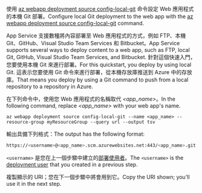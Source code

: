 <span data-ttu-id="55705-101">使用 [az webapp deployment source config-local-git](/cli/azure/webapp/deployment/source#config-local-git) 命令設定 Web 應用程式的本機 Git 部署。</span><span class="sxs-lookup"><span data-stu-id="55705-101">Configure local Git deployment to the web app with the [az webapp deployment source config-local-git](/cli/azure/webapp/deployment/source#config-local-git) command.</span></span>

<span data-ttu-id="55705-102">App Service 支援數種將內容部署至 Web 應用程式的方式，例如 FTP、本機 Git、GitHub、Visual Studio Team Services 和 Bitbucket。</span><span class="sxs-lookup"><span data-stu-id="55705-102">App Service supports several ways to deploy content to a web app, such as FTP, local Git, GitHub, Visual Studio Team Services, and Bitbucket.</span></span> <span data-ttu-id="55705-103">針對這個快速入門，您要使用本機 Git 來進行部署。</span><span class="sxs-lookup"><span data-stu-id="55705-103">For this quickstart, you deploy by using local Git.</span></span> <span data-ttu-id="55705-104">這表示您要使用 Git 命令來進行部署，從本機存放庫推送到 Azure 中的存放庫。</span><span class="sxs-lookup"><span data-stu-id="55705-104">That means you deploy by using a Git command to push from a local repository to a repository in Azure.</span></span> 

<span data-ttu-id="55705-105">在下列命令中，使用您 Web 應用程式的名稱取代 *\<app_name>*。</span><span class="sxs-lookup"><span data-stu-id="55705-105">In the following command, replace *\<app_name>* with your web app's name.</span></span>

```azurecli-interactive
az webapp deployment source config-local-git --name <app_name> --resource-group myResourceGroup --query url --output tsv
```

<span data-ttu-id="55705-106">輸出具備下列格式：</span><span class="sxs-lookup"><span data-stu-id="55705-106">The output has the following format:</span></span>

```bash
https://<username>@<app_name>.scm.azurewebsites.net:443/<app_name>.git
```

<span data-ttu-id="55705-107">`<username>` 是您在上一個步驟中建立的[部署使用者](#configure-a-deployment-user)。</span><span class="sxs-lookup"><span data-stu-id="55705-107">The `<username>` is the [deployment user](#configure-a-deployment-user) that you created in a previous step.</span></span>

<span data-ttu-id="55705-108">複製顯示的 URI；您在下一個步驟中將會用到它。</span><span class="sxs-lookup"><span data-stu-id="55705-108">Copy the URI shown; you'll use it in the next step.</span></span>

